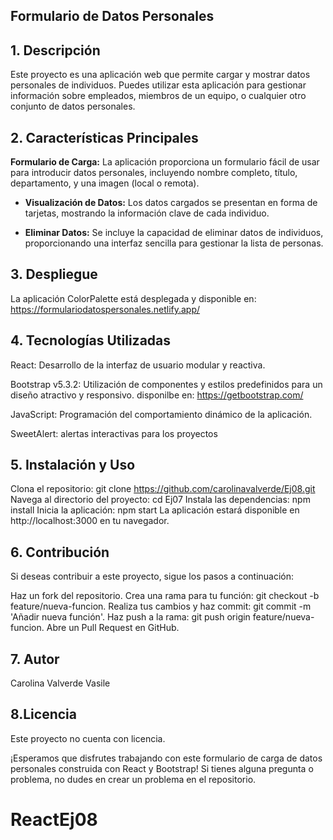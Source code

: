 ## **Formulario de Datos Personales**

## 1. Descripción
Este proyecto es una aplicación web que permite cargar y mostrar datos personales de individuos. Puedes utilizar esta aplicación para gestionar información sobre empleados, miembros de un equipo, o cualquier otro conjunto de datos personales.

## 2. Características Principales
**Formulario de Carga:** La aplicación proporciona un formulario fácil de usar para introducir datos personales, incluyendo nombre completo, título, departamento, y una imagen (local o remota).

- **Visualización de Datos:** Los datos cargados se presentan en forma de tarjetas, mostrando la información clave de cada individuo.

- **Eliminar Datos:** Se incluye la capacidad de eliminar datos de individuos, proporcionando una interfaz sencilla para gestionar la lista de personas.

## 3. Despliegue

La aplicación ColorPalette está desplegada y disponible en: 
https://formulariodatospersonales.netlify.app/

## 4. Tecnologías Utilizadas
React: Desarrollo de la interfaz de usuario modular y reactiva.

Bootstrap v5.3.2: Utilización de componentes y estilos predefinidos para un diseño atractivo y responsivo. disponilbe en: https://getbootstrap.com/

JavaScript: Programación del comportamiento dinámico de la aplicación.

SweetAlert: alertas interactivas para los proyectos

## 5. Instalación y Uso
Clona el repositorio: git clone https://github.com/carolinavalverde/Ej08.git
Navega al directorio del proyecto: cd Ej07
Instala las dependencias: npm install
Inicia la aplicación: npm start
La aplicación estará disponible en http://localhost:3000 en tu navegador.

## 6. Contribución
Si deseas contribuir a este proyecto, sigue los pasos a continuación:

Haz un fork del repositorio.
Crea una rama para tu función: git checkout -b feature/nueva-funcion.
Realiza tus cambios y haz commit: git commit -m 'Añadir nueva función'.
Haz push a la rama: git push origin feature/nueva-funcion.
Abre un Pull Request en GitHub.

## 7. Autor
Carolina Valverde Vasile

## 8.Licencia
Este proyecto no cuenta con licencia.

¡Esperamos que disfrutes trabajando con este formulario de carga de datos personales construida con React y Bootstrap! Si tienes alguna pregunta o problema, no dudes en crear un problema en el repositorio.
# ReactEj08
